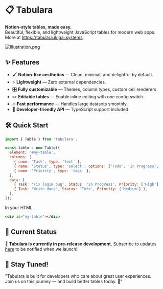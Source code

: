 # 📋 Tabulara

**Notion-style tables, made easy.**  
Beautiful, flexible, and lightweight JavaScript tables for modern web apps. More at https://tabulara.ikigai.systems.

![illustration.png](https://tabulara.ikigai.systems/_next/image?url=%2F_next%2Fstatic%2Fmedia%2Fnotion-table-example1.23bf1622.png&w=1080&q=75)

## ✨ Features

- 🖌️ **Notion-like aesthetics** — Clean, minimal, and delightful by default.
- ⚡ **Lightweight** — Zero external dependencies.
- 🎛️ **Fully customizable** — Themes, column types, custom cell renderers.
- ✏️ **Editable tables** — Enable inline editing with one config switch.
- 🔥 **Fast performance** — Handles large datasets smoothly.
- 🎯 **Developer-friendly API** — TypeScript support included.

## 🛠️ Quick Start

```javascript
import { Table } from 'tabulara';

const table = new Table({
  element: '#my-table',
  columns: [
    { name: 'Task', type: 'text' },
    { name: 'Status', type: 'select', options: ['Todo', 'In Progress', 'Done'] },
    { name: 'Priority', type: 'tags' },
  ],
  data: [
    { Task: 'Fix login bug', Status: 'In Progress', Priority: ['High'] },
    { Task: 'Write docs', Status: 'Todo', Priority: ['Medium'] },
  ],
});
```

In your HTML
```html
<div id="my-table"></div>
```

## 📅 Current Status
🚧 **Tabulara is currently in pre-release development.**
Subscribe to updates [here](https://tabulara.ikigai.systems/get-started) to be notified when we launch!

## 📣 Stay Tuned!
"Tabulara is built for developers who care about great user experiences.
Join us on this journey — and build better tables today. 🚀"
